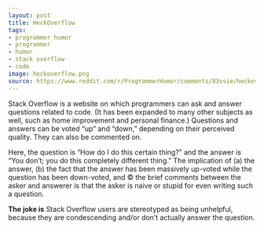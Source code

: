 ```yaml
---
layout: post
title: HeckOverflow
tags:
- programmer humor
- programmer
- humor
- stack overflow
- code
image: heckoverflow.png
source: https://www.reddit.com/r/ProgrammerHumor/comments/83vsie/heckoverflow/
---
```


Stack Overflow is a website on which programmers can ask and answer questions related to code. (It has been expanded to many other subjects as well, such as home improvement and personal finance.) Questions and answers can be voted “up” and “down,” depending on their perceived quality. They can also be commented on.

Here, the question is “How do I do this certain thing?” and the answer is “You don’t; you do this completely different thing.” The implication of (a) the answer, (b) the fact that the answer has been massively up-voted while the question has been down-voted, and © the brief comments between the asker and answerer is that the asker is naive or stupid for even writing such a question.

**The joke is** Stack Overflow users are stereotyped as being unhelpful, because they are condescending and/or don’t actually answer the question.